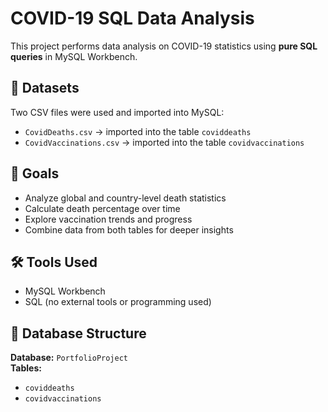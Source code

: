 # COVID-19 SQL Data Analysis

This project performs data analysis on COVID-19 statistics using **pure SQL queries** in MySQL Workbench.

## 📂 Datasets

Two CSV files were used and imported into MySQL:

- `CovidDeaths.csv` → imported into the table `coviddeaths`
- `CovidVaccinations.csv` → imported into the table `covidvaccinations`

## 🧠 Goals

- Analyze global and country-level death statistics
- Calculate death percentage over time
- Explore vaccination trends and progress
- Combine data from both tables for deeper insights

## 🛠️ Tools Used

- MySQL Workbench
- SQL (no external tools or programming used)

## 💾 Database Structure

**Database:** `PortfolioProject`  
**Tables:**
- `coviddeaths`
- `covidvaccinations`
